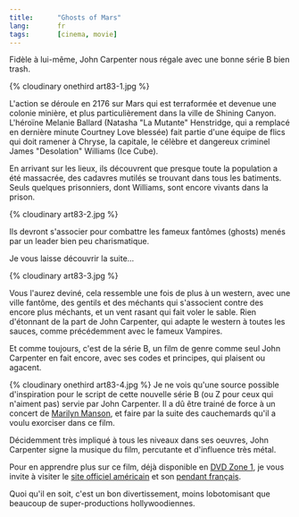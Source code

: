 ```yaml
---
title:      "Ghosts of Mars"
lang:       fr
tags:       [cinema, movie]
---
```


Fidèle à lui-même, John Carpenter nous régale avec une bonne série B bien trash.

{% cloudinary onethird art83-1.jpg %}

L'action se déroule en 2176 sur Mars qui est terraformée et devenue une colonie minière, et plus particulièrement dans la ville de Shining Canyon. L'héroïne Melanie Ballard (Natasha "La Mutante" Henstridge, qui a remplacé en dernière minute Courtney Love blessée) fait partie d'une équipe de flics qui doit ramener à Chryse, la capitale, le célèbre et dangereux criminel James "Desolation" Williams (Ice Cube).

En arrivant sur les lieux, ils découvrent que presque toute la population a été massacrée, des cadavres mutilés se trouvant dans tous les batiments. Seuls quelques prisonniers, dont Williams, sont encore vivants dans la prison.

{% cloudinary art83-2.jpg %}

Ils devront s'associer pour combattre les fameux fantômes (ghosts) menés par un leader bien peu charismatique.

Je vous laisse découvrir la suite…

{% cloudinary art83-3.jpg %}

Vous l'aurez deviné, cela ressemble une fois de plus à un western, avec une ville fantôme, des gentils et des méchants qui s'associent contre des encore plus méchants, et un vent rasant qui fait voler le sable. Rien d'étonnant de la part de John Carpenter, qui adapte le western à toutes les sauces, comme précédemment avec le fameux Vampires.

Et comme toujours, c'est de la série B, un film de genre comme seul John Carpenter en fait encore, avec ses codes et principes, qui plaisent ou agacent.

{% cloudinary onethird art83-4.jpg %}
Je ne vois qu'une source possible d'inspiration pour le script de cette nouvelle série B (ou Z pour ceux qui n'aiment pas) servie par John Carpenter. Il a dû être trainé de force à un concert de [Marilyn Manson](http://www.marilynmanson.net/), et faire par la suite des cauchemards qu'il a voulu exorciser dans ce film.

Décidemment très impliqué à tous les niveaux dans ses oeuvres, John Carpenter signe la musique du film, percutante et d'influence très métal.

Pour en apprendre plus sur ce film, déjà disponible en [DVD Zone 1](http://www.amazon.com/exec/obidos/ASIN/B00003CY6P/phpheaven), je vous invite à visiter le [site officiel américain](http://www.spe.sony.com/movies/ghostsofmars/) et son [pendant français](http://www.ghostofmars-lefilm.com/).

Quoi qu'il en soit, c'est un bon divertissement, moins lobotomisant que beaucoup de super-productions hollywoodiennes.
